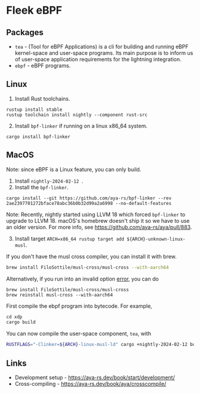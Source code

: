 # Fleek eBPF

## Packages

- `tea` - (Tool for eBPF Applications) is a cli for building and running 
eBPF kernel-space and user-space programs. 
Its main purpose is to inform us of user-space application requirements for 
the lightning integration.
- `ebpf` - eBPF programs.

## Linux

1. Install Rust toolchains.

```
rustup install stable
rustup toolchain install nightly --component rust-src
```

2. Install `bpf-linker` if running on a linux x86_64 system.

```
cargo install bpf-linker
```

## MacOS

Note: since eBPF is a Linux feature, you can only build.

1. Install `nightly-2024-02-12 `.
2. Install the `bpf-linker`. 

```
cargo install --git https://github.com/aya-rs/bpf-linker --rev 2ae2397701272bface78abc36b0b32d99a2a6998 --no-default-features
```

Note: Recently, nightly started using LLVM 18 which forced `bpf-linker` to upgrade to LLVM 18.
macOS's homebrew doesn't ship it so we have to use an older version.
For more info, see https://github.com/aya-rs/aya/pull/883.

3. Install target `ARCH=x86_64
   rustup target add ${ARCH}-unknown-linux-musl`.

If you don't have the musl cross compiler, you can install it with brew.

```bash
brew install FiloSottile/musl-cross/musl-cross --with-aarch64
```
Alternatively, if you run into an invalid option [error](https://github.com/FiloSottile/homebrew-musl-cross/issues/17#issuecomment-1817163468), you can do
```
brew install FiloSottile/musl-cross/musl-cross
brew reinstall musl-cross --with-aarch64
```

First compile the ebpf program into bytecode. For example,

```rust
cd xdp
cargo build
```

You can now compile the user-space component, `tea`, with 

```bash
RUSTFLAGS="-Clinker=${ARCH}-linux-musl-ld" cargo +nightly-2024-02-12 build --target=${ARCH}-unknown-linux-musl
```

## Links

* Development setup  - https://aya-rs.dev/book/start/development/
* Cross-compiling - https://aya-rs.dev/book/aya/crosscompile/